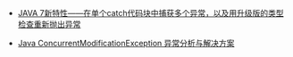  - [JAVA 7新特性——在单个catch代码块中捕获多个异常，以及用升级版的类型检查重新抛出异常](http://sowm.cn/importnew/article/C781FF9364AEA7EC9D599641D3C0E37F.html)
 
 - [Java ConcurrentModificationException 异常分析与解决方案](http://www.2cto.com/kf/201403/286536.html)